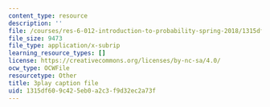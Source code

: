 ```yaml
---
content_type: resource
description: ''
file: /courses/res-6-012-introduction-to-probability-spring-2018/1315df609c425eb0a2c3f9d32ec2a73f_l6YYHaV1aGc.vtt
file_size: 9473
file_type: application/x-subrip
learning_resource_types: []
license: https://creativecommons.org/licenses/by-nc-sa/4.0/
ocw_type: OCWFile
resourcetype: Other
title: 3play caption file
uid: 1315df60-9c42-5eb0-a2c3-f9d32ec2a73f
---
```

